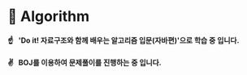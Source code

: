 # :blue_book:&nbsp;Algorithm

####  :point_up:&nbsp;&nbsp;&nbsp;'Do it! 자료구조와 함께 배우는 알고리즘 입문(자바편)'으로 학습 중 입니다.
####  :v:&nbsp;&nbsp;&nbsp;BOJ를 이용하여 문제풀이를 진행하는 중 입니다.

